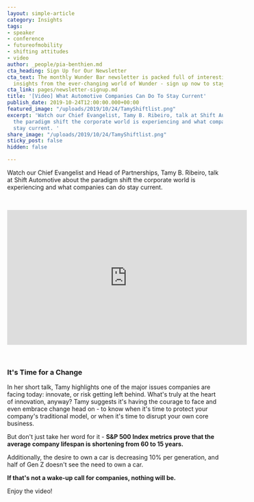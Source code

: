 ```yaml
---
layout: simple-article
category: Insights
tags:
- speaker
- conference
- futureofmobility
- shifting attitudes
- video
author: _people/pia-benthien.md
cta_heading: Sign Up for Our Newsletter
cta_text: The monthly Wunder Bar newsletter is packed full of interesting news and
  insights from the ever-changing world of Wunder - sign up now to stay in the loop!
cta_link: pages/newsletter-signup.md
title: '[Video] What Automotive Companies Can Do To Stay Current'
publish_date: 2019-10-24T12:00:00.000+00:00
featured_image: "/uploads/2019/10/24/TamyShiftlist.png"
excerpt: 'Watch our Chief Evangelist, Tamy B. Ribeiro, talk at Shift Automotive about
  the paradigm shift the corporate world is experiencing and what companies can do
  stay current. '
share_image: "/uploads/2019/10/24/TamyShiftlist.png"
sticky_post: false
hidden: false

---
```

Watch our Chief Evangelist and Head of Partnerships, Tamy B. Ribeiro, talk at Shift Automotive about the paradigm shift the corporate world is experiencing and what companies can do stay current.

<p> </p>

<iframe width="560" height="315" src="https://www.youtube.com/embed/fYOvUxp-rw0" frameborder="0" allow="accelerometer; autoplay; encrypted-media; gyroscope; picture-in-picture" allowfullscreen></iframe>

<p> </p>

### It's Time for a Change

In her short talk, Tamy highlights one of the major issues companies are facing today: innovate, or risk getting left behind. What's truly at the heart of innovation, anyway? Tamy suggests it's having the courage to face and even embrace change head on - to know when it's time to protect your company's traditional model, or when it's time to disrupt your own core business.

But don't just take her word for it - **S&P 500 Index metrics prove that the average company lifespan is shortening from 60 to 15 years.**

Additionally, the desire to own a car is decreasing 10% per generation, and half of Gen Z doesn't see the need to own a car.

**If that's not a wake-up call for companies, nothing will be.**

Enjoy the video!
